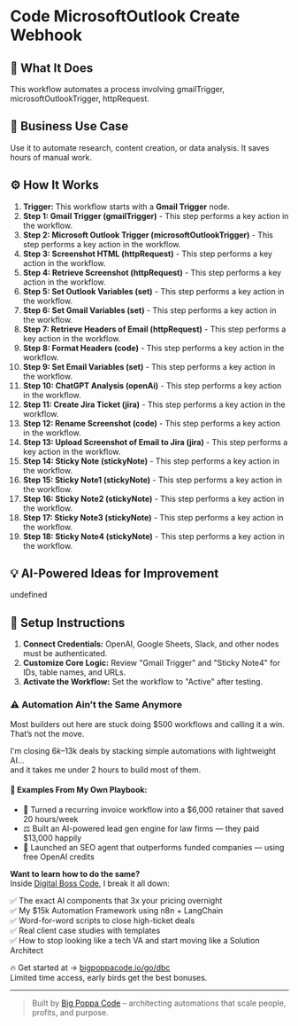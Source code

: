 # Code MicrosoftOutlook Create Webhook

## 🚀 What It Does
This workflow automates a process involving gmailTrigger, microsoftOutlookTrigger, httpRequest.

## 💼 Business Use Case
Use it to automate research, content creation, or data analysis. It saves hours of manual work.

## ⚙️ How It Works
1.  **Trigger:** This workflow starts with a **Gmail Trigger** node.
2. **Step 1: Gmail Trigger (gmailTrigger)** - This step performs a key action in the workflow.
3. **Step 2: Microsoft Outlook Trigger (microsoftOutlookTrigger)** - This step performs a key action in the workflow.
4. **Step 3: Screenshot HTML (httpRequest)** - This step performs a key action in the workflow.
5. **Step 4: Retrieve Screenshot (httpRequest)** - This step performs a key action in the workflow.
6. **Step 5: Set Outlook Variables (set)** - This step performs a key action in the workflow.
7. **Step 6: Set Gmail Variables (set)** - This step performs a key action in the workflow.
8. **Step 7: Retrieve Headers of Email (httpRequest)** - This step performs a key action in the workflow.
9. **Step 8: Format Headers (code)** - This step performs a key action in the workflow.
10. **Step 9: Set Email Variables (set)** - This step performs a key action in the workflow.
11. **Step 10: ChatGPT Analysis (openAi)** - This step performs a key action in the workflow.
12. **Step 11: Create Jira Ticket (jira)** - This step performs a key action in the workflow.
13. **Step 12: Rename Screenshot (code)** - This step performs a key action in the workflow.
14. **Step 13: Upload Screenshot of Email to Jira (jira)** - This step performs a key action in the workflow.
15. **Step 14: Sticky Note (stickyNote)** - This step performs a key action in the workflow.
16. **Step 15: Sticky Note1 (stickyNote)** - This step performs a key action in the workflow.
17. **Step 16: Sticky Note2 (stickyNote)** - This step performs a key action in the workflow.
18. **Step 17: Sticky Note3 (stickyNote)** - This step performs a key action in the workflow.
19. **Step 18: Sticky Note4 (stickyNote)** - This step performs a key action in the workflow.

## 💡 AI-Powered Ideas for Improvement
undefined

## 🔧 Setup Instructions
1. **Connect Credentials:** OpenAI, Google Sheets, Slack, and other nodes must be authenticated.
2. **Customize Core Logic:** Review "Gmail Trigger" and "Sticky Note4" for IDs, table names, and URLs.
3. **Activate the Workflow:** Set the workflow to "Active" after testing.

### ⚠️ Automation Ain’t the Same Anymore

Most builders out here are stuck doing $500 workflows and calling it a win.  
That’s not the move.  

I'm closing $6k–$13k deals by stacking simple automations with lightweight AI...  
and it takes me under 2 hours to build most of them.

#### 🧠 Examples From My Own Playbook:
- 🔁 Turned a recurring invoice workflow into a $6,000 retainer that saved 20 hours/week  
- ⚖️ Built an AI-powered lead gen engine for law firms — they paid $13,000 happily  
- 🚀 Launched an SEO agent that outperforms funded companies — using free OpenAI credits  

**Want to learn how to do the same?**  
Inside [Digital Boss Code](https://bigpoppacode.io/go/dbc), I break it all down:

✅ The exact AI components that 3x your pricing overnight  
✅ My $15k Automation Framework using n8n + LangChain  
✅ Word-for-word scripts to close high-ticket deals  
✅ Real client case studies with templates  
✅ How to stop looking like a tech VA and start moving like a Solution Architect  

🔥 Get started at → [bigpoppacode.io/go/dbc](https://bigpoppacode.io/go/dbc)  
Limited time access, early birds get the best bonuses.

---
> Built by [Big Poppa Code](https://bigpoppacode.io) – architecting automations that scale people, profits, and purpose.
